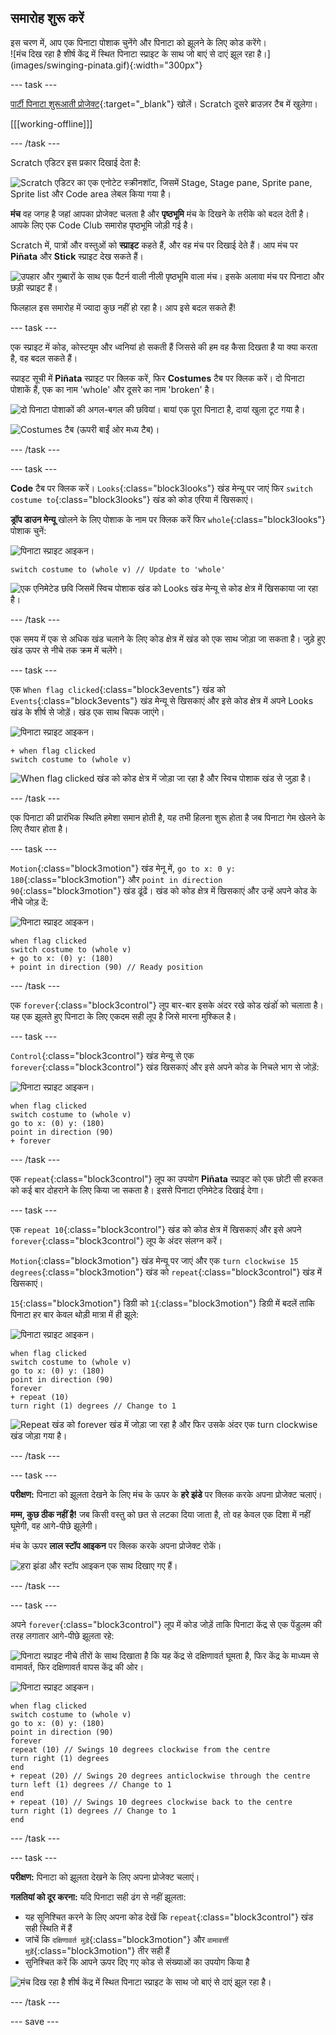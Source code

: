 ## समारोह शुरू करें

<div style="display: flex; flex-wrap: wrap">
<div style="flex-basis: 200px; flex-grow: 1; margin-right: 15px;">
इस चरण में, आप एक पिनाटा पोशाक चुनेंगे और पिनाटा को झूलने के लिए कोड करेंगे।
</div>
<div>
![मंच दिख रहा है शीर्ष केंद्र में स्थित पिनाटा स्प्राइट के साथ जो बाएं से दाएं झूल रहा है।](images/swinging-pinata.gif){:width="300px"}
</div>
</div>

--- task ---

[पार्टी पिनाटा शुरूआती प्रोजेक्ट](https://scratch.mit.edu/projects/653082997/editor){:target="_blank"} खोलें। Scratch दूसरे ब्राउज़र टैब में खुलेगा।

[[[working-offline]]]

--- /task ---

Scratch एडिटर इस प्रकार दिखाई देता है:

![Scratch एडिटर का एक एनोटेट स्क्रीनशॉट, जिसमें Stage, Stage pane, Sprite pane, Sprite list और Code area लेबल किया गया है।](images/scratch-interface.png)

**मंच** वह जगह है जहां आपका प्रोजेक्ट चलता है और **पृष्ठभूमि** मंच के दिखने के तरीके को बदल देती है। आपके लिए एक Code Club समारोह पृष्ठभूमि जोड़ी गई है।

Scratch में, पात्रों और वस्तुओं को **स्प्राइट** कहते हैं, और वह मंच पर दिखाई देते हैं। आप मंच पर **Piñata** और **Stick** स्प्राइट देख सकते हैं।

![उपहार और गुब्बारों के साथ एक पैटर्न वाली नीली पृष्ठभूमि वाला मंच। इसके अलावा मंच पर पिनाटा और छड़ी स्प्राइट हैं।](images/backdrop-and-sprites.png)

फिलहाल इस समारोह में ज्यादा कुछ नहीं हो रहा है। आप इसे बदल सकते हैं!

--- task ---

एक स्प्राइट में कोड, कोस्टयूम और ध्वनियां हो सकती हैं जिससे की हम वह कैसा दिखता है या क्या करता है, वह बदल सकते हैं।

स्प्राइट सूची में **Piñata** स्प्राइट पर क्लिक करें, फिर **Costumes** टैब पर क्लिक करें। दो पिनाटा पोशाकें हैं, एक का नाम 'whole' और दूसरे का नाम 'broken' है।

![दो पिनाटा पोशाकों की अगल-बगल की छवियां। बायां एक पूरा पिनाटा है, दायां खुला टूट गया है।](images/pinata-costumes.png)

![Costumes टैब (ऊपरी बाईं ओर मध्य टैब)।](images/costumes-tab.png)

--- /task ---

--- task ---

**Code** टैब पर क्लिक करें। `Looks`{:class="block3looks"} खंड मेन्यू पर जाएं फिर `switch costume to`{:class="block3looks"} खंड को कोड एरिया में खिसकाएं।

**ड्रॉप डाउन मेन्यू** खोलने के लिए पोशाक के नाम पर क्लिक करें फिर `whole`{:class="block3looks"} पोशाक चुनें:

![पिनाटा स्प्राइट आइकन।](images/pinata-sprite.png)

```blocks3
switch costume to (whole v) // Update to 'whole'
```

![एक एनिमेटेड छवि जिसमें स्विच पोशाक खंड को Looks खंड मेन्यू से कोड क्षेत्र में खिसकाया जा रहा है।](images/switch-costume.gif)

--- /task ---

एक समय में एक से अधिक खंड चलाने के लिए कोड क्षेत्र में खंड को एक साथ जोड़ा जा सकता है। जुड़े हुए खंड ऊपर से नीचे तक क्रम में चलेंगे।

--- task ---

एक `When flag clicked`{:class="block3events"} खंड को `Events`{:class="block3events"} खंड मेन्यू से खिसकाएं और इसे कोड क्षेत्र में अपने Looks खंड के शीर्ष से जोड़ें। खंड एक साथ चिपक जाएंगे।

![पिनाटा स्प्राइट आइकन।](images/pinata-sprite.png)

```blocks3
+ when flag clicked
switch costume to (whole v)
```
![When flag clicked खंड को कोड क्षेत्र में जोड़ा जा रहा है और स्विच पोशाक खंड से जुड़ा है।](images/add-flag-clicked.gif)

--- /task ---

एक पिनाटा की प्रारंभिक स्थिति हमेशा समान होती है, यह तभी हिलना शुरू होता है जब पिनाटा गेम खेलने के लिए तैयार होता है।

--- task ---

`Motion`{:class="block3motion"} खंड मेनू में, `go to x: 0 y: 180`{:class="block3motion"} और `point in direction 90`{:class="block3motion"} खंड ढूंढें। खंड को कोड क्षेत्र में खिसकाएं और उन्हें अपने कोड के नीचे जोड़ दें:

![पिनाटा स्प्राइट आइकन।](images/pinata-sprite.png)

```blocks3
when flag clicked
switch costume to (whole v)
+ go to x: (0) y: (180)
+ point in direction (90) // Ready position
```

--- /task ---

एक `forever`{:class="block3control"} लूप बार-बार इसके अंदर रखे कोड खंडोंं को चलाता है। यह एक झूलते हुए पिनाटा के लिए एकदम सही लूप है जिसे मारना मुश्किल है।

--- task ---

`Control`{:class="block3control"} खंड मेन्यू से एक `forever`{:class="block3control"} खंड खिसकाएं और इसे अपने कोड के निचले भाग से जोड़ें:

![पिनाटा स्प्राइट आइकन।](images/pinata-sprite.png)

```blocks3
when flag clicked
switch costume to (whole v)
go to x: (0) y: (180)
point in direction (90)
+ forever
```

--- /task ---

एक `repeat`{:class="block3control"} लूप का उपयोग **Piñata** स्प्राइट को एक छोटी सी हरकत को कई बार दोहराने के लिए किया जा सकता है। इससे पिनाटा एनिमेटेड दिखाई देगा।

--- task ---

एक `repeat 10`{:class="block3control"} खंड को कोड क्षेत्र में खिसकाएं और इसे अपने `forever`{:class="block3control"} लूप के अंदर संलग्न करें।

`Motion`{:class="block3motion"} खंड मेन्यू पर जाएं और एक `turn clockwise 15 degrees`{:class="block3motion"} खंड को `repeat`{:class="block3control"} खंड में खिसकाएं।

`15`{:class="block3motion"} डिग्री को `1`{:class="block3motion"} डिग्री में बदलें ताकि पिनाटा हर बार केवल थोड़ी मात्रा में ही झूले:

![पिनाटा स्प्राइट आइकन।](images/pinata-sprite.png)

```blocks3
when flag clicked
switch costume to (whole v)
go to x: (0) y: (180)
point in direction (90)
forever
+ repeat (10) 
turn right (1) degrees // Change to 1
```
![Repeat खंड को forever खंड में जोड़ा जा रहा है और फिर उसके अंदर एक turn clockwise खंड जोड़ा गया है।](images/add-repeat.gif)

--- /task ---

--- task ---

**परीक्षण:** पिनाटा को झूलता देखने के लिए मंच के ऊपर के **हरे झंडे** पर क्लिक करके अपना प्रोजेक्ट चलाएं।

**मम्म, कुछ ठीक नहीं है!** जब किसी वस्तु को छत से लटका दिया जाता है, तो वह केवल एक दिशा में नहीं घूमेगी, वह आगे-पीछे झूलेगी।

मंच के ऊपर **लाल स्टॉप आइकन** पर क्लिक करके अपना प्रोजेक्ट रोकें।

![हरा झंडा और स्टॉप आइकन एक साथ दिखाए गए हैं।](images/start-stop.png)

--- /task ---

--- task ---

अपने `forever`{:class="block3control"} लूप में कोड जोड़ें ताकि पिनाटा केंद्र से एक पेंडुलम की तरह लगातार आगे-पीछे झूलता रहे:

![पिनाटा स्प्राइट नीचे तीरों के साथ दिखाता है कि यह केंद्र से दक्षिणावर्त घूमता है, फिर केंद्र के माध्यम से वामावर्त, फिर दक्षिणावर्त वापस केंद्र की ओर।](images/pinata-swing.png)

![पिनाटा स्प्राइट आइकन।](images/pinata-sprite.png)

```blocks3
when flag clicked
switch costume to (whole v)
go to x: (0) y: (180)
point in direction (90)
forever
repeat (10) // Swings 10 degrees clockwise from the centre
turn right (1) degrees 
end
+ repeat (20) // Swings 20 degrees anticlockwise through the centre
turn left (1) degrees // Change to 1
end
+ repeat (10) // Swings 10 degrees clockwise back to the centre
turn right (1) degrees // Change to 1
end
```

--- /task ---

--- task ---

**परीक्षण:** पिनाटा को झूलता देखने के लिए अपना प्रोजेक्ट चलाएं।

**गलतियां को दूर करना:** यदि पिनाटा सही ढंग से नहीं झूलता:
+ यह सुनिश्चित करने के लिए अपना कोड देखें कि `repeat`{:class="block3control"} खंड सही स्थिति में हैं
+ जांचें कि `दक्षिणावर्त मुड़ें`{:class="block3motion"} और `वामावर्त्ती मुड़ें`{:class="block3motion"} तीर सही हैं
+ सुनिश्चित करें कि आपने ऊपर दिए गए कोड से संख्याओं का उपयोग किया है

![मंच दिख रहा है शीर्ष केंद्र में स्थित पिनाटा स्प्राइट के साथ जो बाएं से दाएं झूल रहा है।](images/swinging-pinata.gif)

--- /task ---

--- save ---

